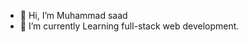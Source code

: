 - 👋 Hi, I’m Muhammad saad
- 🌱 I’m currently Learning full-stack web development.
<!---
Muhammad-saad-12/Muhammad-saad-12 is a ✨ special ✨ repository because its `README.md` (this file) appears on your GitHub profile.
You can click the Preview link to take a look at your changes.
--->
